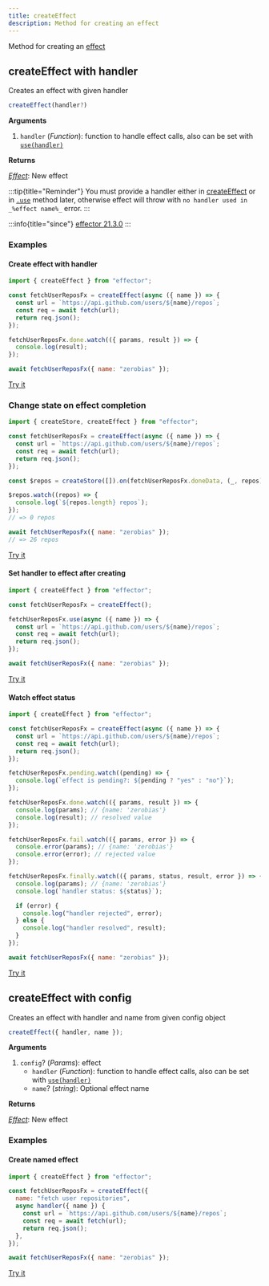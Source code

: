 ```yaml
---
title: createEffect
description: Method for creating an effect
---
```


Method for creating an [effect](/api/effector/Effect.md)

## createEffect with handler

Creates an effect with given handler

```typescript
createEffect(handler?)
```

**Arguments**

1. `handler` (_Function_): function to handle effect calls, also can be set with [`use(handler)`](#use)

**Returns**

[_Effect_](/api/effector/Effect.md): New effect

:::tip{title="Reminder"}
You must provide a handler either in [createEffect](/api/effector/createEffect.md) or in [`.use`](/api/effector/Effect.md#use-handler) method later, otherwise effect will throw with `no handler used in _%effect name%_` error.
:::

:::info{title="since"}
[effector 21.3.0](https://changelog.effector.dev/#effector-21-3-0)
:::

### Examples

#### Create effect with handler

```js
import { createEffect } from "effector";

const fetchUserReposFx = createEffect(async ({ name }) => {
  const url = `https://api.github.com/users/${name}/repos`;
  const req = await fetch(url);
  return req.json();
});

fetchUserReposFx.done.watch(({ params, result }) => {
  console.log(result);
});

await fetchUserReposFx({ name: "zerobias" });
```

[Try it](https://share.effector.dev/7K23rdej)

### Change state on effect completion

```js
import { createStore, createEffect } from "effector";

const fetchUserReposFx = createEffect(async ({ name }) => {
  const url = `https://api.github.com/users/${name}/repos`;
  const req = await fetch(url);
  return req.json();
});

const $repos = createStore([]).on(fetchUserReposFx.doneData, (_, repos) => repos);

$repos.watch((repos) => {
  console.log(`${repos.length} repos`);
});
// => 0 repos

await fetchUserReposFx({ name: "zerobias" });
// => 26 repos
```

[Try it](https://share.effector.dev/uAJFC1XM)

#### Set handler to effect after creating

```js
import { createEffect } from "effector";

const fetchUserReposFx = createEffect();

fetchUserReposFx.use(async ({ name }) => {
  const url = `https://api.github.com/users/${name}/repos`;
  const req = await fetch(url);
  return req.json();
});

await fetchUserReposFx({ name: "zerobias" });
```

[Try it](https://share.effector.dev/e1QPH9Uq)

#### Watch effect status

```js
import { createEffect } from "effector";

const fetchUserReposFx = createEffect(async ({ name }) => {
  const url = `https://api.github.com/users/${name}/repos`;
  const req = await fetch(url);
  return req.json();
});

fetchUserReposFx.pending.watch((pending) => {
  console.log(`effect is pending?: ${pending ? "yes" : "no"}`);
});

fetchUserReposFx.done.watch(({ params, result }) => {
  console.log(params); // {name: 'zerobias'}
  console.log(result); // resolved value
});

fetchUserReposFx.fail.watch(({ params, error }) => {
  console.error(params); // {name: 'zerobias'}
  console.error(error); // rejected value
});

fetchUserReposFx.finally.watch(({ params, status, result, error }) => {
  console.log(params); // {name: 'zerobias'}
  console.log(`handler status: ${status}`);

  if (error) {
    console.log("handler rejected", error);
  } else {
    console.log("handler resolved", result);
  }
});

await fetchUserReposFx({ name: "zerobias" });
```

[Try it](https://share.effector.dev/LeurvtYA)

## createEffect with config

Creates an effect with handler and name from given config object

```typescript
createEffect({ handler, name });
```

**Arguments**

1. `config`? (_Params_): effect
   - `handler` (_Function_): function to handle effect calls, also can be set with [`use(handler)`](#use)
   - `name`? (_string_): Optional effect name

**Returns**

[_Effect_](/api/effector/Effect.md): New effect

### Examples

#### Create named effect

```js
import { createEffect } from "effector";

const fetchUserReposFx = createEffect({
  name: "fetch user repositories",
  async handler({ name }) {
    const url = `https://api.github.com/users/${name}/repos`;
    const req = await fetch(url);
    return req.json();
  },
});

await fetchUserReposFx({ name: "zerobias" });
```

[Try it](https://share.effector.dev/GynSzKee)
